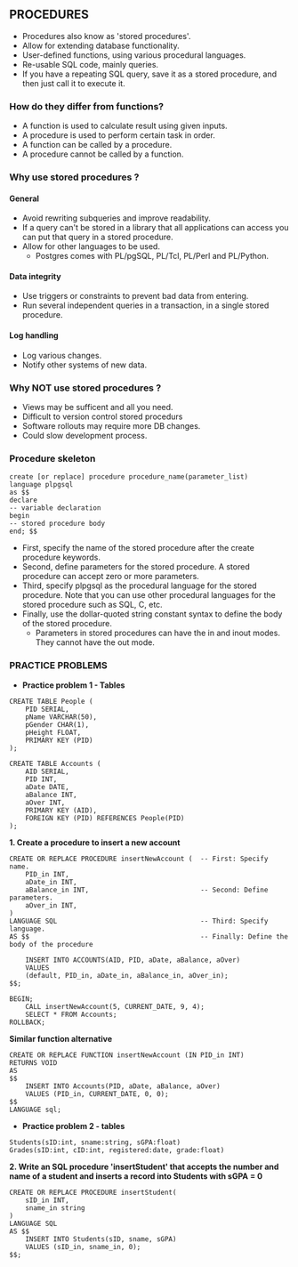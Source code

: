 ## PROCEDURES
* Procedures also know as 'stored procedures'.
* Allow for extending database functionality.
* User-defined functions, using various procedural languages.
* Re-usable SQL code, mainly queries.
* If you have a repeating SQL query, save it as a stored procedure,
and then just call it to execute it.

### How do they differ from functions?
* A function is used to calculate result using given inputs. 
* A procedure is used to perform certain task in order. 
* A function can be called by a procedure.
* A procedure cannot be called by a function.

### Why use stored procedures ?

#### General
* Avoid rewriting subqueries and improve readability.
* If a query can't be stored in a library that all applications can access
you can put that query in a stored procedure.
* Allow for other languages to be used.
    * Postgres comes with  PL/pgSQL, PL/Tcl, PL/Perl and PL/Python.

#### Data integrity
* Use triggers or constraints to prevent bad data from entering.
* Run several independent queries in a transaction, in a single stored procedure.

#### Log handling
* Log various changes.
* Notify other systems of new data.

### Why NOT use stored procedures ?
* Views may be sufficent and all you need.
* Difficult to version control stored procedurs
* Software rollouts may require more DB changes.
* Could slow development process.


### Procedure skeleton
```
create [or replace] procedure procedure_name(parameter_list)
language plpgsql
as $$
declare
-- variable declaration
begin
-- stored procedure body
end; $$
```
* First, specify the name of the stored procedure after the create procedure keywords.
* Second, define parameters for the stored procedure. A stored procedure can accept zero or more parameters.
* Third, specify plpgsql as the procedural language for the stored procedure. Note that you can use other procedural languages for the stored procedure such as SQL, C, etc.
* Finally, use the dollar-quoted string constant syntax to define the body of the stored procedure.
    * Parameters in stored procedures can have the in and inout modes. They cannot have the out mode.

### PRACTICE PROBLEMS

* <b>Practice problem 1 - Tables </b>
```
CREATE TABLE People (
	PID SERIAL, 
	pName VARCHAR(50),
	pGender CHAR(1),
	pHeight FLOAT,
	PRIMARY KEY (PID)
);

CREATE TABLE Accounts (
    AID SERIAL, 
    PID INT,
    aDate DATE,
    aBalance INT,
    aOver INT,
    PRIMARY KEY (AID),
    FOREIGN KEY (PID) REFERENCES People(PID)
);
```

<b> 1. Create a procedure to insert a new account </b>

```
CREATE OR REPLACE PROCEDURE insertNewAccount (  -- First: Specify name.
    PID_in INT,
    aDate_in INT,
    aBalance_in INT,                            -- Second: Define parameters.
    aOver_in INT,
)
LANGUAGE SQL                                    -- Third: Specify language.
AS $$                                           -- Finally: Define the body of the procedure

    INSERT INTO ACCOUNTS(AID, PID, aDate, aBalance, aOver)
    VALUES
    (default, PID_in, aDate_in, aBalance_in, aOver_in);
$$;

BEGIN;
    CALL insertNewAccount(5, CURRENT_DATE, 9, 4);
    SELECT * FROM Accounts;
ROLLBACK;
```
<b> Similar function alternative</b>
```
CREATE OR REPLACE FUNCTION insertNewAccount (IN PID_in INT)
RETURNS VOID
AS
$$
    INSERT INTO Accounts(PID, aDate, aBalance, aOver)
    VALUES (PID_in, CURRENT_DATE, 0, 0);
$$
LANGUAGE sql;
```
* <b>Practice problem 2 - tables</b>
```
Students(sID:int, sname:string, sGPA:float)
Grades(sID:int, cID:int, registered:date, grade:float)
```

<b> 2. 
Write an SQL procedure 'insertStudent' that accepts the number and name of a student and inserts a record into Students with sGPA = 0 </b>
```
CREATE OR REPLACE PROCEDURE insertStudent( 
    sID_in INT,
    sname_in string
)
LANGUAGE SQL
AS $$
    INSERT INTO Students(sID, sname, sGPA)
    VALUES (sID_in, sname_in, 0);
$$;
```
